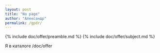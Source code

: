 ```yaml
---
layout: post
title: "No page"
author: "Александр"
permalink: /gpdr/
---
```

{% include doc/offer/preamble.md %}
{% include doc/offer/subject.md %}

Я в каталоге /doc/offer
